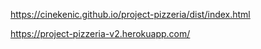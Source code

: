 https://cinekenic.github.io/project-pizzeria/dist/index.html

https://project-pizzeria-v2.herokuapp.com/
